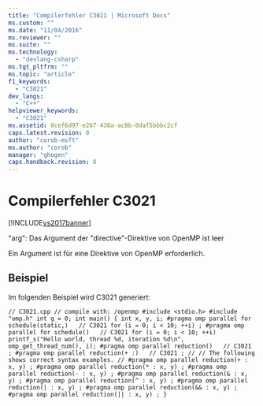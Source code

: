 ```yaml
---
title: "Compilerfehler C3021 | Microsoft Docs"
ms.custom: ""
ms.date: "11/04/2016"
ms.reviewer: ""
ms.suite: ""
ms.technology: 
  - "devlang-csharp"
ms.tgt_pltfrm: ""
ms.topic: "article"
f1_keywords: 
  - "C3021"
dev_langs: 
  - "C++"
helpviewer_keywords: 
  - "C3021"
ms.assetid: 0cef6d97-e267-438a-ac8b-0daf5bbbc2cf
caps.latest.revision: 8
author: "corob-msft"
ms.author: "corob"
manager: "ghogen"
caps.handback.revision: 8
---
```

# Compilerfehler C3021
[!INCLUDE[vs2017banner](../../assembler/inline/includes/vs2017banner.md)]

"arg": Das Argument der "directive"\-Direktive von OpenMP ist leer  
  
 Ein Argument ist für eine Direktive von OpenMP erforderlich.  
  
## Beispiel  
 Im folgenden Beispiel wird C3021 generiert:  
  
```  
// C3021.cpp // compile with: /openmp #include <stdio.h> #include "omp.h" int g = 0; int main() { int x, y, i; #pragma omp parallel for schedule(static,)   // C3021 for (i = 0; i < 10; ++i) ; #pragma omp parallel for schedule()   // C3021 for (i = 0; i < 10; ++i) printf_s("Hello world, thread %d, iteration %d\n", omp_get_thread_num(), i); #pragma omp parallel reduction()   // C3021 ; #pragma omp parallel reduction(+ :)   // C3021 ; // // The following shows correct syntax examples. // #pragma omp parallel reduction(+ : x, y) ; #pragma omp parallel reduction(* : x, y) ; #pragma omp parallel reduction(- : x, y) ; #pragma omp parallel reduction(& : x, y) ; #pragma omp parallel reduction(^ : x, y) ; #pragma omp parallel reduction(| : x, y) ; #pragma omp parallel reduction(&& : x, y) ; #pragma omp parallel reduction(|| : x, y) ; }  
```